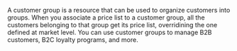 A customer group is a resource that can be used to organize customers into groups.
When you associate a price list to a customer group, all the customers belonging to that group get its price list, overridining the one defined at market level.
You can use customer groups to manage B2B customers, B2C loyalty programs, and more.
